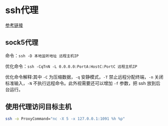 # ssh代理

[参考链接](https://zhuanlan.zhihu.com/p/57630633)

## sock5代理

命令：`ssh -D 本地监听地址 远程主机IP`

优化命令：`ssh -CqTnN -L 0.0.0.0:PortA:HostC:PortC 远程主机IP `

优化命令解释:其中 `-C` 为压缩数据，`-q` 安静模式，`-T` 禁止远程分配终端，`-n` 关闭标准输入，`-N` 不执行远程命令。此外视需要还可以增加 `-f` 参数，把 ssh 放到后台运行。

## 使用代理访问目标主机

```bash
ssh -o ProxyCommand="nc -X 5 -x 127.0.0.1:1091 %h %p"
```

